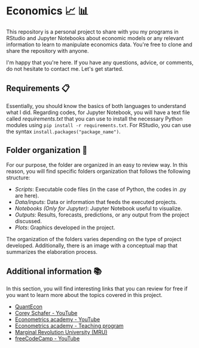# Economics :chart_with_upwards_trend: :bar_chart:
This repository is a personal project to share with you my programs in RStudio and Jupyter Notebooks about economic models or any relevant information to learn to manipulate economics data. You're free to clone and share the repository with anyone.

I'm happy that you're here. If you have any questions, advice, or comments, do not hesitate to contact me. Let's get started.

## Requirements :clipboard:
Essentially, you should know the basics of both languages to understand what I did. Regarding codes, for Jupyter Notebook, you will have a text file called *requirements.txt* that you can use to install the necessary Python modules using `pip install -r requirements.txt`. For RStudio, you can use the syntax `install.packages("package_name")`.

## Folder organization :file_folder:
For our purpose, the folder are organized in an easy to review way. In this reason, you will find specific folders organization that follows the following structure:
* _Scripts_: Executable code files (in the case of Python, the codes in .py are here).
* _Data/inputs_: Data or information that feeds the executed projects.
* _Notebooks (Only for Jupyter)_: Jupyter Notebook useful to visualize. 
* _Outputs_: Results, forecasts, predictions, or any output from the project discussed.
* _Plots_: Graphics developed in the project.

The organization of the folders varies depending on the type of project developed. Additionally, there is an image with a conceptual map that summarizes the elaboration process. 

## Additional information :books:
In this section, you will find interesting links that you can review for free if you want to learn more about the topics covered in this project.
* [QuantEcon](https://quantecon.org/)
* [Corey Schafer - YouTube](https://www.youtube.com/channel/UCCezIgC97PvUuR4_gbFUs5g)
* [Econometrics academy - YouTube](https://www.youtube.com/channel/UCAN7taaPrBLX2LiWbFmJZfw)
* [Econometrics academy - Teaching program](https://sites.google.com/site/econometricsacademy/)
* [Marginal Revolution University (MRU)](https://mru.org/)
* [freeCodeCamp - YouTube](https://www.youtube.com/channel/UC8butISFwT-Wl7EV0hUK0BQ)
